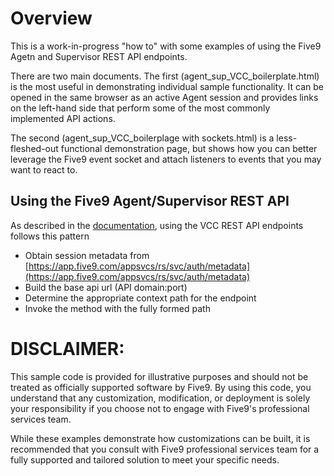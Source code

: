 # Overview

This is a work-in-progress "how to" with some examples of using the Five9 Agetn and Supervisor REST API endpoints.  

There are two main documents.  The first (agent_sup_VCC_boilerplate.html) is the most useful in demonstrating individual sample functionality.  It can be opened in the same browser as an active Agent session and provides links on the left-hand side that perform some of the most commonly implemented API actions.

The second (agent_sup_VCC_boilerplage with sockets.html) is a less-fleshed-out functional demonstration page, but shows how you can better leverage the Five9 event socket and attach listeners to events that you may want to react to.  

## Using the Five9 Agent/Supervisor REST API 

As described in the <a href="https://webapps.five9.com/assets/files/for_customers/documentation/apis/vcc-agent+supervisor-rest-api-reference-guide.pdf">documentation</a>, using the VCC REST API endpoints follows this pattern

* Obtain session metadata from [https://app.five9.com/appsvcs/rs/svc/auth/metadata](https://app.five9.com/appsvcs/rs/svc/auth/metadata)
* Build the base api url (API domain:port)
* Determine the appropriate context path for the endpoint
* Invoke the method with the fully formed path

# DISCLAIMER:
This sample code is provided for illustrative purposes and should not be treated as officially supported software by Five9. By using this code, you understand that any customization, modification, or deployment is solely your responsibility if you  choose not to engage with Five9's professional services team.

While these examples demonstrate how customizations can be built, it is recommended that you consult with Five9 professional  services team for a fully supported and tailored solution to meet your specific needs.
